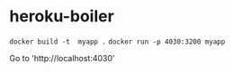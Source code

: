 # heroku-boiler


`docker build -t  myapp .`
`docker run -p 4030:3200 myapp`

Go to 'http://localhost:4030'



